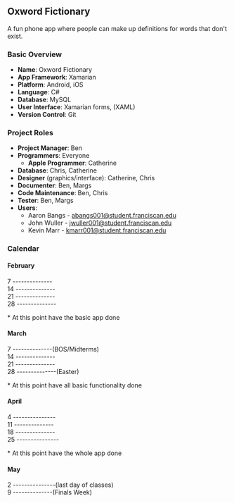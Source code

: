 ## Oxword Fictionary

A fun phone app where people can make up definitions for words that don't exist.

### Basic Overview
- **Name**: Oxword Fictionary
- **App Framework**: Xamarian
- **Platform**: Android, iOS
- **Language**: C#
- **Database**: MySQL
- **User Interface**: Xamarian forms, (XAML)
- **Version Control**: Git 

### Project Roles

- **Project Manager**: Ben
- **Programmers**: Everyone
  - **Apple Programmer**: Catherine
- **Database**: Chris, Catherine
- **Designer** (graphics/interface): Catherine, Chris
- **Documenter**: Ben, Margs
- **Code Maintenance**: Ben, Chris
- **Tester**: Ben, Margs
- **Users**:
  - Aaron Bangs - abangs001@student.franciscan.edu
  - John Wuller - jwuller001@student.franciscan.edu
  - Kevin Marr - kmarr001@student.franciscan.edu

### Calendar
#### February
7 --------------<br>
14 --------------<br>
21 --------------<br>
28 --------------

\* At this point have the basic app done

#### March
7 --------------(BOS/Midterms)<br>
14 --------------<br>
21 --------------<br>
28 --------------(Easter)<br>

\* At this point have all basic functionality done

#### April
4 ---------------<br>
11 --------------<br>
18 --------------<br>
25 ---------------<br>

\* At this point have the whole app done

#### May
2 ---------------(last day of classes)<br>
9 --------------(Finals Week)<br>
